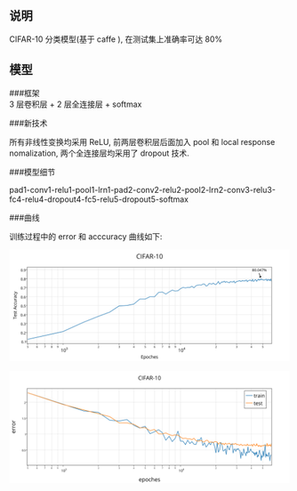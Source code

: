## 说明

CIFAR-10 分类模型(基于 caffe ), 在测试集上准确率可达 80%

## 模型

###框架    
3 层卷积层 + 2 层全连接层 + softmax

###新技术    

所有非线性变换均采用 ReLU, 前两层卷积层后面加入 pool 和 local response nomalization, 两个全连接层均采用了 dropout 技术.

###模型细节    

pad1-conv1-relu1-pool1-lrn1-pad2-conv2-relu2-pool2-lrn2-conv3-relu3-fc4-relu4-dropout4-fc5-relu5-dropout5-softmax

###曲线    

训练过程中的 error 和 acccuracy 曲线如下:

   ![accuracy.png](accuracy.png)

   ![error.png](error.png)
